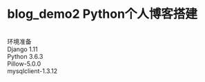 # blog_demo2 Python个人博客搭建<br>
<br>
环境准备 <br>
Django 1.11<br>
Python 3.6.3<br>
Pillow-5.0.0<br>
mysqlclient-1.3.12<br>